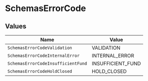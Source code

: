 # SchemasErrorCode


## Values

| Name                               | Value                              |
| ---------------------------------- | ---------------------------------- |
| `SchemasErrorCodeValidation`       | VALIDATION                         |
| `SchemasErrorCodeInternalError`    | INTERNAL_ERROR                     |
| `SchemasErrorCodeInsufficientFund` | INSUFFICIENT_FUND                  |
| `SchemasErrorCodeHoldClosed`       | HOLD_CLOSED                        |